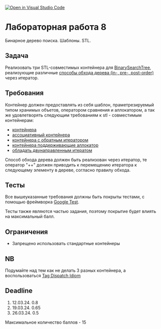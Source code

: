 [![Open in Visual Studio Code](https://classroom.github.com/assets/open-in-vscode-718a45dd9cf7e7f842a935f5ebbe5719a5e09af4491e668f4dbf3b35d5cca122.svg)](https://classroom.github.com/online_ide?assignment_repo_id=14127673&assignment_repo_type=AssignmentRepo)
# Лабораторная работа 8

Бинарное дерево поиска. Шаблоны. STL.

## Задача

Реализовать три STL-совместимых контейнера для [BinarySearchTree](https://en.wikipedia.org/wiki/Binary_search_tree), реализующие различные [способы обхода дерева (in-, pre-, post-order)](https://en.wikipedia.org/wiki/Tree_traversal) через итератор.

## Требования

Контейнер должен предоставлять из себя шаблон, праметрезируемый типом хранимых объетов, оператором сравнения и аллокатором, а так же удовлетворять следующим требованиям к stl - совместимым контейнерам:

  - [контейнера](https://en.cppreference.com/w/cpp/named_req/Container)
  - [ассоциативный контейнера](https://en.cppreference.com/w/cpp/named_req/AssociativeContainer)
  - [контейнера с обратным итератором](https://en.cppreference.com/w/cpp/named_req/ReversibleContainer)
  - [контейнера поддерживающие аллокатор](https://en.cppreference.com/w/cpp/named_req/AllocatorAwareContainer)
  - [oбладать двунаправленным итератом](https://en.cppreference.com/w/cpp/named_req/BidirectionalIterator)

Способ обхода дерева должен быть реализован через итератор, те оператор "++" должен приводить к перемещению итератора к следующему элементу в дереве, согласно правилу обхода.

## Тесты

Все вышеуказанные требования должны быть покрыты тестами, с помощью фреймворка [Google Test](http://google.github.io/googletest).

Тесты также являются частью задания, поэтому покрытие будет влиять на максимальный балл.

## Ограничения

- Запрещено использовать стандартные контейнеры

## NB

Подумайте над тем как не делать 3 разных контейнера, а воспользоваться [Tag Dispatch Idiom](https://en.wikibooks.org/wiki/More_C%2B%2B_Idioms/Tag_Dispatching)

## Deadline

1. 12.03.24. 0.8
2. 19.03.24. 0.65
3. 26.03.24. 0.5

Максимальное количество баллов - 15
